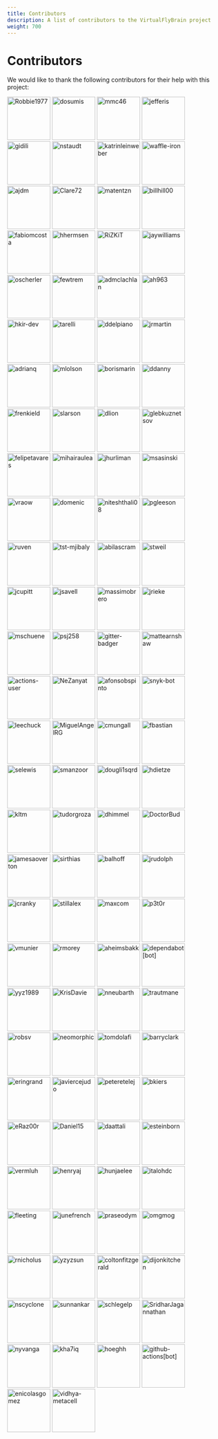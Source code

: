 ```yaml
---
title: Contributors
description: A list of contributors to the VirtualFlyBrain project
weight: 700
---
```


# Contributors

We would like to thank the following contributors for their help with this project:

<style>
img {
  width: 100px !important;
  height: 100px !important;
}
</style>


[![Robbie1977](https://avatars.githubusercontent.com/u/4630768?v=4&s=100)](https://github.com/Robbie1977) 
[![dosumis](https://avatars.githubusercontent.com/u/112839?v=4&s=100)](https://github.com/dosumis) 
[![mmc46](https://avatars.githubusercontent.com/u/1872083?v=4&s=100)](https://github.com/mmc46) 
[![jefferis](https://avatars.githubusercontent.com/u/23763?v=4&s=100)](https://github.com/jefferis) 
[![gidili](https://avatars.githubusercontent.com/u/68134?v=4&s=100)](https://github.com/gidili) 
[![nstaudt](https://avatars.githubusercontent.com/u/11159242?v=4&s=100)](https://github.com/nstaudt) 
[![katrinleinweber](https://avatars.githubusercontent.com/u/9948149?v=4&s=100)](https://github.com/katrinleinweber) 
[![waffle-iron](https://avatars.githubusercontent.com/u/6912981?v=4&s=100)](https://github.com/waffle-iron) 
[![ajdm](https://avatars.githubusercontent.com/u/53568707?v=4&s=100)](https://github.com/ajdm) 
[![Clare72](https://avatars.githubusercontent.com/u/38460997?v=4&s=100)](https://github.com/Clare72) 
[![matentzn](https://avatars.githubusercontent.com/u/7070631?v=4&s=100)](https://github.com/matentzn) 
[![billhill00](https://avatars.githubusercontent.com/u/23100605?v=4&s=100)](https://github.com/billhill00) 
[![fabiomcosta](https://avatars.githubusercontent.com/u/28530?v=4&s=100)](https://github.com/fabiomcosta) 
[![hhermsen](https://avatars.githubusercontent.com/u/1295694?v=4&s=100)](https://github.com/hhermsen) 
[![RiZKiT](https://avatars.githubusercontent.com/u/600083?v=4&s=100)](https://github.com/RiZKiT) 
[![jaywilliams](https://avatars.githubusercontent.com/u/3330?v=4&s=100)](https://github.com/jaywilliams) 
[![oscherler](https://avatars.githubusercontent.com/u/189712?v=4&s=100)](https://github.com/oscherler) 
[![fewtrem](https://avatars.githubusercontent.com/u/6931500?v=4&s=100)](https://github.com/fewtrem) 
[![admclachlan](https://avatars.githubusercontent.com/u/56207505?v=4&s=100)](https://github.com/admclachlan) 
[![ah963](https://avatars.githubusercontent.com/u/26765505?v=4&s=100)](https://github.com/ah963) 
[![hkir-dev](https://avatars.githubusercontent.com/u/73784267?v=4&s=100)](https://github.com/hkir-dev) 
[![tarelli](https://avatars.githubusercontent.com/u/81127?v=4&s=100)](https://github.com/tarelli) 
[![ddelpiano](https://avatars.githubusercontent.com/u/37704177?v=4&s=100)](https://github.com/ddelpiano) 
[![jrmartin](https://avatars.githubusercontent.com/u/4562825?v=4&s=100)](https://github.com/jrmartin) 
[![adrianq](https://avatars.githubusercontent.com/u/6850223?v=4&s=100)](https://github.com/adrianq) 
[![mlolson](https://avatars.githubusercontent.com/u/2831712?v=4&s=100)](https://github.com/mlolson) 
[![borismarin](https://avatars.githubusercontent.com/u/3452783?v=4&s=100)](https://github.com/borismarin) 
[![ddanny](https://avatars.githubusercontent.com/u/890759?v=4&s=100)](https://github.com/ddanny) 
[![frenkield](https://avatars.githubusercontent.com/u/11221215?v=4&s=100)](https://github.com/frenkield) 
[![slarson](https://avatars.githubusercontent.com/u/1037756?v=4&s=100)](https://github.com/slarson) 
[![dlion](https://avatars.githubusercontent.com/u/2125236?v=4&s=100)](https://github.com/dlion) 
[![glebkuznetsov](https://avatars.githubusercontent.com/u/233915?v=4&s=100)](https://github.com/glebkuznetsov) 
[![felipetavares](https://avatars.githubusercontent.com/u/2183824?v=4&s=100)](https://github.com/felipetavares) 
[![mihairaulea](https://avatars.githubusercontent.com/u/1550452?v=4&s=100)](https://github.com/mihairaulea) 
[![jhurliman](https://avatars.githubusercontent.com/u/195374?v=4&s=100)](https://github.com/jhurliman) 
[![msasinski](https://avatars.githubusercontent.com/u/495382?v=4&s=100)](https://github.com/msasinski) 
[![vraow](https://avatars.githubusercontent.com/u/4392405?v=4&s=100)](https://github.com/vraow) 
[![domenic](https://avatars.githubusercontent.com/u/617481?v=4&s=100)](https://github.com/domenic) 
[![niteshthali08](https://avatars.githubusercontent.com/u/4617921?v=4&s=100)](https://github.com/niteshthali08) 
[![pgleeson](https://avatars.githubusercontent.com/u/1556687?v=4&s=100)](https://github.com/pgleeson) 
[![ruven](https://avatars.githubusercontent.com/u/776628?v=4&s=100)](https://github.com/ruven) 
[![tst-mjibaly](https://avatars.githubusercontent.com/u/3924188?v=4&s=100)](https://github.com/tst-mjibaly) 
[![abilascram](https://avatars.githubusercontent.com/u/1441082?v=4&s=100)](https://github.com/abilascram) 
[![stweil](https://avatars.githubusercontent.com/u/6734573?v=4&s=100)](https://github.com/stweil) 
[![jcupitt](https://avatars.githubusercontent.com/u/580843?v=4&s=100)](https://github.com/jcupitt) 
[![jsavell](https://avatars.githubusercontent.com/u/5373296?v=4&s=100)](https://github.com/jsavell) 
[![massimobrero](https://avatars.githubusercontent.com/u/5908156?v=4&s=100)](https://github.com/massimobrero) 
[![jrieke](https://avatars.githubusercontent.com/u/5103165?v=4&s=100)](https://github.com/jrieke) 
[![mschuene](https://avatars.githubusercontent.com/u/4120077?v=4&s=100)](https://github.com/mschuene) 
[![psj258](https://avatars.githubusercontent.com/u/4971287?v=4&s=100)](https://github.com/psj258) 
[![gitter-badger](https://avatars.githubusercontent.com/u/8518239?v=4&s=100)](https://github.com/gitter-badger) 
[![mattearnshaw](https://avatars.githubusercontent.com/u/679927?v=4&s=100)](https://github.com/mattearnshaw) 
[![actions-user](https://avatars.githubusercontent.com/u/65916846?v=4&s=100)](https://github.com/actions-user) 
[![NeZanyat](https://avatars.githubusercontent.com/u/1211953?v=4&s=100)](https://github.com/NeZanyat) 
[![afonsobspinto](https://avatars.githubusercontent.com/u/19196034?v=4&s=100)](https://github.com/afonsobspinto) 
[![snyk-bot](https://avatars.githubusercontent.com/u/19733683?v=4&s=100)](https://github.com/snyk-bot) 
[![leechuck](https://avatars.githubusercontent.com/u/362161?v=4&s=100)](https://github.com/leechuck) 
[![MiguelAngelRG](https://avatars.githubusercontent.com/u/12188797?v=4&s=100)](https://github.com/MiguelAngelRG) 
[![cmungall](https://avatars.githubusercontent.com/u/50745?v=4&s=100)](https://github.com/cmungall) 
[![fbastian](https://avatars.githubusercontent.com/u/3355124?v=4&s=100)](https://github.com/fbastian) 
[![selewis](https://avatars.githubusercontent.com/u/1519120?v=4&s=100)](https://github.com/selewis) 
[![smanzoor](https://avatars.githubusercontent.com/u/645001?v=4&s=100)](https://github.com/smanzoor) 
[![dougli1sqrd](https://avatars.githubusercontent.com/u/1422171?v=4&s=100)](https://github.com/dougli1sqrd) 
[![hdietze](https://avatars.githubusercontent.com/u/5142396?v=4&s=100)](https://github.com/hdietze) 
[![kltm](https://avatars.githubusercontent.com/u/2687900?v=4&s=100)](https://github.com/kltm) 
[![tudorgroza](https://avatars.githubusercontent.com/u/1421201?v=4&s=100)](https://github.com/tudorgroza) 
[![dhimmel](https://avatars.githubusercontent.com/u/1117703?v=4&s=100)](https://github.com/dhimmel) 
[![DoctorBud](https://avatars.githubusercontent.com/u/2450553?v=4&s=100)](https://github.com/DoctorBud) 
[![jamesaoverton](https://avatars.githubusercontent.com/u/292409?v=4&s=100)](https://github.com/jamesaoverton) 
[![sirthias](https://avatars.githubusercontent.com/u/135347?v=4&s=100)](https://github.com/sirthias) 
[![balhoff](https://avatars.githubusercontent.com/u/210210?v=4&s=100)](https://github.com/balhoff) 
[![jrudolph](https://avatars.githubusercontent.com/u/9868?v=4&s=100)](https://github.com/jrudolph) 
[![jcranky](https://avatars.githubusercontent.com/u/772886?v=4&s=100)](https://github.com/jcranky) 
[![stillalex](https://avatars.githubusercontent.com/u/61026?v=4&s=100)](https://github.com/stillalex) 
[![maxcom](https://avatars.githubusercontent.com/u/69385?v=4&s=100)](https://github.com/maxcom) 
[![p3t0r](https://avatars.githubusercontent.com/u/41199?v=4&s=100)](https://github.com/p3t0r) 
[![vmunier](https://avatars.githubusercontent.com/u/1211392?v=4&s=100)](https://github.com/vmunier) 
[![rmorey](https://avatars.githubusercontent.com/u/4590343?v=4&s=100)](https://github.com/rmorey) 
[![aheimsbakk](https://avatars.githubusercontent.com/u/8190865?v=4&s=100)](https://github.com/aheimsbakk) 
[![dependabot[bot]](https://avatars.githubusercontent.com/in/29110?v=4&s=100)](https://github.com/apps/dependabot) 
[![yyz1989](https://avatars.githubusercontent.com/u/7029943?v=4&s=100)](https://github.com/yyz1989) 
[![KrisDavie](https://avatars.githubusercontent.com/u/5079892?v=4&s=100)](https://github.com/KrisDavie) 
[![nneubarth](https://avatars.githubusercontent.com/u/8713686?v=4&s=100)](https://github.com/nneubarth) 
[![trautmane](https://avatars.githubusercontent.com/u/4457104?v=4&s=100)](https://github.com/trautmane) 
[![robsv](https://avatars.githubusercontent.com/u/4981990?v=4&s=100)](https://github.com/robsv) 
[![neomorphic](https://avatars.githubusercontent.com/u/10181?v=4&s=100)](https://github.com/neomorphic) 
[![tomdolafi](https://avatars.githubusercontent.com/u/6951474?v=4&s=100)](https://github.com/tomdolafi) 
[![barryclark](https://avatars.githubusercontent.com/u/692762?v=4&s=100)](https://github.com/barryclark) 
[![eringrand](https://avatars.githubusercontent.com/u/6360871?v=4&s=100)](https://github.com/eringrand) 
[![javiercejudo](https://avatars.githubusercontent.com/u/1095851?v=4&s=100)](https://github.com/javiercejudo) 
[![peteretelej](https://avatars.githubusercontent.com/u/2271973?v=4&s=100)](https://github.com/peteretelej) 
[![bkiers](https://avatars.githubusercontent.com/u/281616?v=4&s=100)](https://github.com/bkiers) 
[![eRaz00r](https://avatars.githubusercontent.com/u/4405235?v=4&s=100)](https://github.com/eRaz00r) 
[![Daniel15](https://avatars.githubusercontent.com/u/91933?v=4&s=100)](https://github.com/Daniel15) 
[![daattali](https://avatars.githubusercontent.com/u/952340?v=4&s=100)](https://github.com/daattali) 
[![esteinborn](https://avatars.githubusercontent.com/u/308007?v=4&s=100)](https://github.com/esteinborn) 
[![vermluh](https://avatars.githubusercontent.com/u/1001764?v=4&s=100)](https://github.com/vermluh) 
[![henryaj](https://avatars.githubusercontent.com/u/1193856?v=4&s=100)](https://github.com/henryaj) 
[![hunjaelee](https://avatars.githubusercontent.com/u/26385351?v=4&s=100)](https://github.com/hunjaelee) 
[![italohdc](https://avatars.githubusercontent.com/u/5404234?v=4&s=100)](https://github.com/italohdc) 
[![fleeting](https://avatars.githubusercontent.com/u/23062?v=4&s=100)](https://github.com/fleeting) 
[![junefrench](https://avatars.githubusercontent.com/u/130613?v=4&s=100)](https://github.com/junefrench) 
[![praseodym](https://avatars.githubusercontent.com/u/20283?v=4&s=100)](https://github.com/praseodym) 
[![omgmog](https://avatars.githubusercontent.com/u/50949?v=4&s=100)](https://github.com/omgmog) 
[![rnicholus](https://avatars.githubusercontent.com/u/593312?v=4&s=100)](https://github.com/rnicholus) 
[![yzyzsun](https://avatars.githubusercontent.com/u/9464981?v=4&s=100)](https://github.com/yzyzsun) 
[![coltonfitzgerald](https://avatars.githubusercontent.com/u/2644431?v=4&s=100)](https://github.com/coltonfitzgerald) 
[![dijonkitchen](https://avatars.githubusercontent.com/u/11434205?v=4&s=100)](https://github.com/dijonkitchen) 
[![nscyclone](https://avatars.githubusercontent.com/u/5345029?v=4&s=100)](https://github.com/nscyclone) 
[![sunnankar](https://avatars.githubusercontent.com/u/4149214?v=4&s=100)](https://github.com/sunnankar) 
[![schlegelp](https://avatars.githubusercontent.com/u/7161148?v=4&s=100)](https://github.com/schlegelp) 
[![SridharJagannathan](https://avatars.githubusercontent.com/u/13106358?v=4&s=100)](https://github.com/SridharJagannathan) 
[![nyvanga](https://avatars.githubusercontent.com/u/6432316?v=4&s=100)](https://github.com/nyvanga) 
[![kha7iq](https://avatars.githubusercontent.com/u/79246862?v=4&s=100)](https://github.com/kha7iq) 
[![hoeghh](https://avatars.githubusercontent.com/u/11328908?v=4&s=100)](https://github.com/hoeghh) 
[![github-actions[bot]](https://avatars.githubusercontent.com/in/15368?v=4&s=100)](https://github.com/apps/github-actions) 
[![enicolasgomez](https://avatars.githubusercontent.com/u/5366927?v=4&s=100)](https://github.com/enicolasgomez) 
[![vidhya-metacell](https://avatars.githubusercontent.com/u/71261494?v=4&s=100)](https://github.com/vidhya-metacell) 